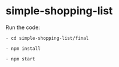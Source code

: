 # simple-shopping-list

Run the  code:

```
- cd simple-shopping-list/final

- npm install

- npm start
```

